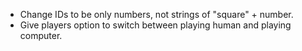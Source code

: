 - Change IDs to be only numbers, not strings of "square" + number.
- Give players option to switch between playing human and playing computer.
